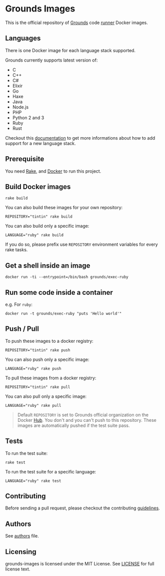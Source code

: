 # Grounds Images

This is the official repository of [Grounds](http://beta.42grounds.io) code
[runner](http://github.com/grounds/grounds-exec) Docker images.

## Languages
There is one Docker image for each language stack supported.

Grounds currently supports latest version of:

- C
- C++
- C#
- Elixir
- Go
- Haxe
- Java
- Node.js
- PHP
- Python 2 and 3
- Ruby
- Rust

Checkout this [documentation](/docs/NEW_LANGUAGE.md) to get more informations
about how to add support for a new language stack.

## Prerequisite

You need [Rake](https://github.com/ruby/rake), and
[Docker](https://www.docker.com/) to run this project.

## Build Docker images

    rake build

You can also build these images for your own repository:

    REPOSITORY="tintin" rake build

You can also build only a specific image:

    LANGUAGE="ruby" rake build

If you do so, please prefix use `REPOSITORY` environment variables for every rake
tasks.

## Get a shell inside an image

    docker run -ti --entrypoint=/bin/bash grounds/exec-ruby

## Run some code inside a container

e.g. For `ruby`:

    docker run -t grounds/exec-ruby "puts 'Hello world'"

## Push / Pull

To push these images to a docker registry:

    REPOSITORY="tintin" rake push

You can also push only a specific image:

    LANGUAGE="ruby" rake push

To pull these images from a docker registry:

    REPOSITORY="tintin" rake pull

You can also pull only a specific image:

    LANGUAGE="ruby" rake pull

>Default `REPOSITORY` is set to Grounds official organization on the Docker
[Hub](http://registry.hub.docker.com/repos/grounds/). You don't and you
can't push to this repository. These images are automatically pushed if the
test suite pass.

## Tests

To run the test suite:

    rake test

To run the test suite for a specific language:

    LANGUAGE="ruby" rake test

## Contributing

Before sending a pull request, please checkout the contributing
[guidelines](/docs/CONTRIBUTING.md).

## Authors

See [authors](/docs/AUTHORS.md) file.

## Licensing

grounds-images is licensed under the MIT License. See [LICENSE](LICENSE) for
full license text.
